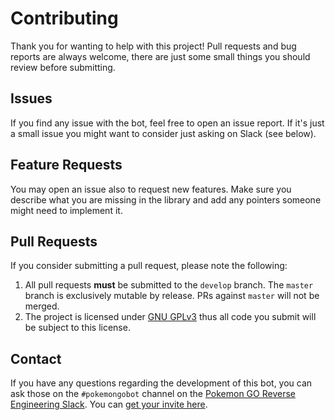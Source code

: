 # Contributing
Thank you for wanting to help with this project! Pull requests and bug reports are always welcome, there are just some small things you should review before submitting.

## Issues
If you find any issue with the bot, feel free to open an issue report. If it's just a small issue you might want to consider just asking on Slack (see below).

## Feature Requests
You may open an issue also to request new features. Make sure you describe what you are missing in the library and add any pointers someone might need to implement it.

## Pull Requests
If you consider submitting a pull request, please note the following:

1. All pull requests **must** be submitted to the `develop` branch. The `master` branch is exclusively mutable by release. PRs against `master` will not be merged.
2. The project is licensed under [GNU GPLv3](../LICENSE) thus all code you submit will be subject to this license.

## Contact
If you have any questions regarding the development of this bot, you can ask those on the `#pokemongobot` channel on the [Pokemon GO Reverse Engineering Slack](https://pkre.slack.com/). You can [get your invite here](https://shielded-earth-81203.herokuapp.com/).
